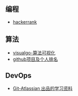 
## 编程
- [hackerrank](https://www.hackerrank.com/)

## 算法
- [visualgo-算法可视化](https://visualgo.net/zh)
- [github项目及个人排名](https://gitmemory.com)

## DevOps
- [Git-Atlassian 出品的学习资料](https://www.atlassian.com/git/tutorials)

